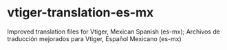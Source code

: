 # vtiger-translation-es-mx
Improved translation files for Vtiger, Mexican Spanish (es-mx); 
Archivos de traducción mejorados para Vtiger, Español Mexicano (es-mx)
